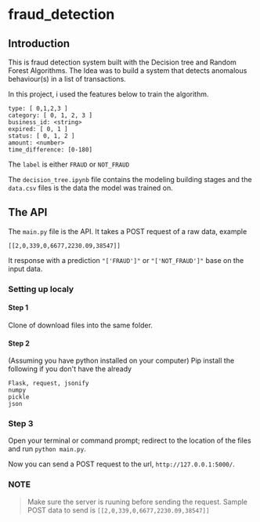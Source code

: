 # fraud_detection


## Introduction
This is fraud detection system built with the Decision tree and Random Forest Algorithms. The Idea was to build a system that detects anomalous behaviour(s) in a list of transactions.

In this project, i used the features below to train the algorithm.
```
type: [ 0,1,2,3 ]
category: [ 0, 1, 2, 3 ]
business_id: <string> 
expired: [ 0, 1 ]
status: [ 0, 1, 2 ]
amount: <number>
time_difference: [0-180]
```
The ```label``` is either ```FRAUD``` or ```NOT_FRAUD```

The ```decision_tree.ipynb``` file contains the modeling building stages and the ```data.csv``` files is the data the model was trained on.

## The API
The ```main.py``` file is the API. It takes a POST request of a raw data, example 
```
[[2,0,339,0,6677,2230.09,38547]]
```
It response with a prediction ```"['FRAUD']"``` or ```"['NOT_FRAUD']"``` base on the input data.

### Setting up localy
#### Step 1
Clone of download files into the same folder.
#### Step 2
(Assuming you have python installed on your computer)
Pip install the following if you don't have the already
```
Flask, request, jsonify
numpy
pickle
json

```
### Step 3
Open your terminal or command prompt; redirect to the location of the files and run ```python main.py```.

Now you can send a POST request to the url, ```http://127.0.0.1:5000/```.

### NOTE
> Make sure the server is ruuning before sending the request. 
> Sample POST data to send is ```[[2,0,339,0,6677,2230.09,38547]]```

